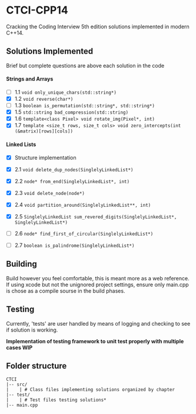 # CTCI-CPP14
Cracking the Coding Interview 5th edition solutions implemented in modern C++14.

## Solutions Implemented

Brief but complete questions are above each solution in the code

#### Strings and Arrays

- [ ] 1.1 `void only_unique_chars(std::string*)`
- [x] 1.2 `void reverse(char*)`
- [ ] 1.3 `boolean is_permutation(std::string*, std::string*)`
- [x] 1.5 `std::string bad_compression(std::string)`
- [x] 1.6 `template<class Pixel> void rotate_img(Pixel*, int)`
- [x] 1.7 `template <size_t rows, size_t cols> void zero_intercepts(int (&matrix)[rows][cols])`

#### Linked Lists

- [x] Structure implementation
- [x] 2.1 `void delete_dup_nodes(SinglelyLinkedList*)`
- [x] 2.2 `node* from_end(SinglelyLinkedList*, int)`
- [x] 2.3 `void delete_node(node*)`
- [x] 2.4 `void partition_around(SinglelyLinkedList**, int)`
- [x] 2.5 `SinglelyLinkedList sum_revered_digits(SinglelyLinkedList*, SinglelyLinkedList*)`
- [ ] 2.6 `node* find_first_of_circular(SinglelyLinkedList*)`
- [ ] 2.7 `boolean is_palindrome(SinglelyLinkedList*)`



## Building
Build however you feel comfortable, this is meant more as a web reference. If using xcode but not the unignored project settings, ensure only main.cpp is chose as a compile sourse in the build phases.

## Testing
Currently, 'tests' are user handled by means of logging and checking to see if solution is working.

**Implementation of testing framework to unit test properly with multiple cases WIP**

## Folder structure

```
CTCI
|-- src/
|    | # Class files implementing solutions organized by chapter
|-- test/
|    | # Test files testing solutions*
|-- main.cpp
```
